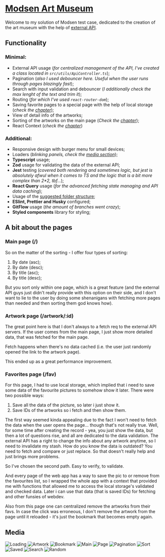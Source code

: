 # [Modsen Art Museum](https://modsen-art-museum-kctgccrau-xenonas-projects.vercel.app/fav)

Welcome to my solution of Modsen test case, dedicated to the creation of the art museum with the help of [external API](https://api.artic.edu/docs/#quick-start).

## Functionality

### Minimal:

- External API usage (_for centralized management of the API, I've created a class located in `src/utils/ApiController.ts`_);
- Pagination (_also I used debouncer here. Useful when the user runs through pages blazingly fast_);
- Search with input validation and debouncer (_I additionally check the max lenght of the text and trim it_);
- Routing (_for which I've used `react-router-dom`_);
- Saving favorite pages to a special page with the help of local storage (_check the [chapter](#favorites-page-fav)_);
- View of detail info of the artworks;
- Sorting of the artworks on the main page (_Check the [chapter](#main-page-)_);
- React Context (_check the [chapter](#favorites-page-fav)_)

### Additional:

- Responsive design with burger menu for small devices;
- Loaders (_blinking panels, check the [media section](#media)_);
- **Typescript** usage;
- **Zod** usage for validating the data of the external API;
- **Jest** testing (_covered both rendering and sometimes logic, but jest is absolutely afwul when it comes to TS and the logic that is a bit more complex than 2\*2, tbf..._);
- **React Query** usage (_for the advanced fetching state managing and API data caching_);
- Usage of the [suggested folder structure](https://github.com/mkrivel/structure);
- **ESlint, Prettier and Husky** configured;
- **GitFlow** usage (_the amount of branches went crazy_);
- **Styled components** library for styling;

## A bit about the pages

### Main page (/)

So on the matter of the sorting - I offer four types of sorting:

1. By date (asc);
2. By date (desc);
3. By title (asc);
4. By title (desc);

But you sort only within one page, which is a great feature (and the external API guys just didn't really provide with this option on their side, and I don't want to lie to the user by doing some shenanigans with fetching more pages than needed and then sorting them god knows how).

### Artwork page (/artwork/:id)

The great point here is that I don't always to a fetch req to the external API servers. If the user comes from the main page, I just show more detailed data, that was fetched for the main page.

Fetch happens when there's no data cached (i.e. the user just randomly opened the link to the artwork page).

This ended up as a great performance improvement.

### Favorites page (/fav)

For this page, I had to use local storage, which implied that i need to save some data of the favourite pictures to somehow show it later. There were two possible ways:

1. Save all the data of the picture, so later i just show it.
2. Save IDs of the artworks so i fetch and then show them.

The first way seemed kinda appealing due to the fact I won't need to fetch the data when the user opens the page... though that's not really true. Well, for some time after creating the record - yea, you just show the data, but then a lot of questions rise, and all are dedicated to the data validation. The external API has a right to change the info about any artwork anytime, so I need to invalidate my stash. How do you know the data is outdated? You need to fetch and compare or just replace. So that doesn't really help and just brings more problems.

So I've chosen the second path. Easy to verify, to validate.

And every page of the web app has a way to save the pic to or remove from the favourites list, so I wrapped the whole app with a context that provided me with functions that allowed me to access the local storage's validated and checked data. Later i can use that data (that is saved IDs) for fetching and other funsies of webdev.

Also from this page one can centralized remove the artworks from their favs. In case the click was erroneous, I don't remove the artwork from the page until it reloaded - it's just the bookmark that becomes empty again.

## Media

![Loading](readme/gif.gif)
![Artwork](readme/artwork.png)
![Bookmark](readme/bookmark.png)
![Main](readme/main.png)
![Page](readme/page.png)
![Pagination](readme/pagination.png)
![Sort](readme/sort.png)
![Saved](readme/saved.png)
![Search](readme/search.png)
![Random](readme/random.png)
